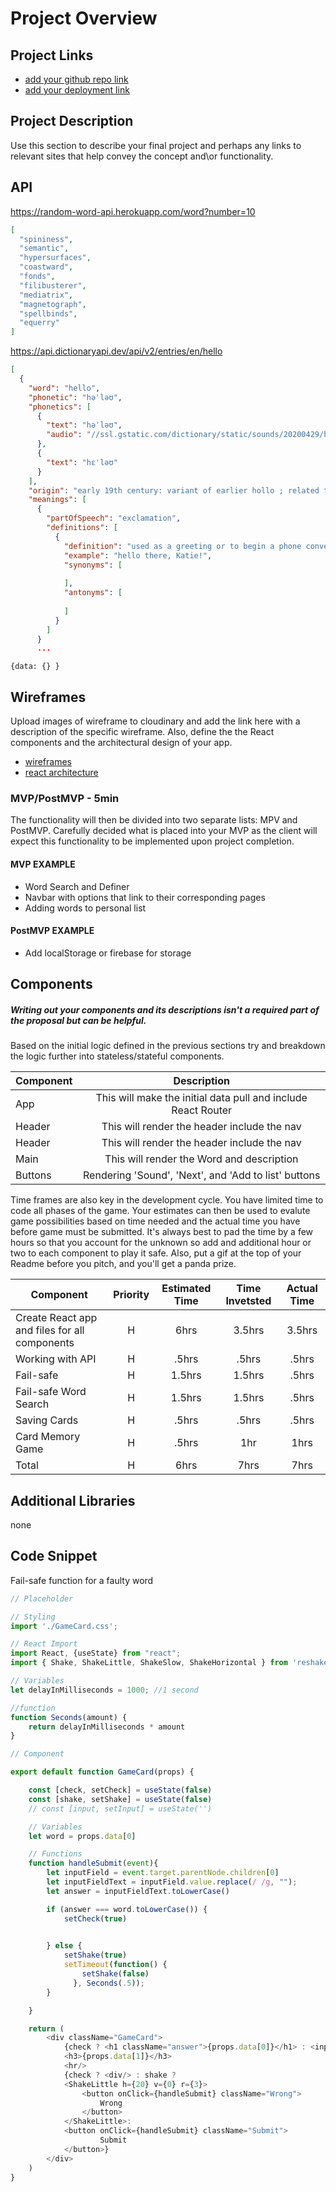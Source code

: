 # Project Overview

## Project Links

- [add your github repo link](https://github.com/TrendonRobinson/React-app)
- [add your deployment link](https://trendonrobinson.github.io/React-app)

## Project Description

Use this section to describe your final project and perhaps any links to relevant sites that help convey the concept and\or functionality.

## API

https://random-word-api.herokuapp.com/word?number=10
```json
[
  "spininess",
  "semantic",
  "hypersurfaces",
  "coastward",
  "fonds",
  "filibusterer",
  "mediatrix",
  "magnetograph",
  "spellbinds",
  "equerry"
]
```
https://api.dictionaryapi.dev/api/v2/entries/en/hello
```json
[
  {
    "word": "hello",
    "phonetic": "həˈləʊ",
    "phonetics": [
      {
        "text": "həˈləʊ",
        "audio": "//ssl.gstatic.com/dictionary/static/sounds/20200429/hello--_gb_1.mp3"
      },
      {
        "text": "hɛˈləʊ"
      }
    ],
    "origin": "early 19th century: variant of earlier hollo ; related to holla.",
    "meanings": [
      {
        "partOfSpeech": "exclamation",
        "definitions": [
          {
            "definition": "used as a greeting or to begin a phone conversation.",
            "example": "hello there, Katie!",
            "synonyms": [
              
            ],
            "antonyms": [
              
            ]
          }
        ]
      }
      ...

```
```
{data: {} }
```


## Wireframes

Upload images of wireframe to cloudinary and add the link here with a description of the specific wireframe. Also, define the the React components and the architectural design of your app.


- [wireframes](https://wireframepro.mockflow.com/view/MMEEZKitVmb)
- [react architecture](https://sitemap.mockflow.com/view/Md203945af19e0a4fa790847c0138ab901635899513191)



### MVP/PostMVP - 5min

The functionality will then be divided into two separate lists: MPV and PostMVP.  Carefully decided what is placed into your MVP as the client will expect this functionality to be implemented upon project completion.  

#### MVP EXAMPLE
- Word Search and Definer
- Navbar with options that link to their corresponding pages
- Adding words to personal list

#### PostMVP EXAMPLE
- Add localStorage or firebase for storage

## Components
##### Writing out your components and its descriptions isn't a required part of the proposal but can be helpful.

Based on the initial logic defined in the previous sections try and breakdown the logic further into stateless/stateful components. 

| Component | Description | 
| --- | :---: |  
| App | This will make the initial data pull and include React Router| 
| Header | This will render the header include the nav | 
| Header | This will render the header include the nav | 
| Main | This will render the Word and description | 
| Buttons | Rendering 'Sound', 'Next', and 'Add to list' buttons | 


Time frames are also key in the development cycle.  You have limited time to code all phases of the game.  Your estimates can then be used to evalute game possibilities based on time needed and the actual time you have before game must be submitted. It's always best to pad the time by a few hours so that you account for the unknown so add and additional hour or two to each component to play it safe. Also, put a gif at the top of your Readme before you pitch, and you'll get a panda prize.

| Component | Priority | Estimated Time | Time Invetsted | Actual Time |
| --- | :---: |  :---: | :---: | :---: |
| Create React app and files for all components | H | 6hrs| 3.5hrs | 3.5hrs |
| Working with API | H | .5hrs| .5hrs | .5hrs |
| Fail-safe | H | 1.5hrs| 1.5hrs | .5hrs |
| Fail-safe Word Search | H | 1.5hrs| 1.5hrs | .5hrs |
| Saving Cards | H | .5hrs| .5hrs | .5hrs |
| Card Memory Game | H | .5hrs| 1hr | 1hrs |
| Total | H | 6hrs| 7hrs | 7hrs |

## Additional Libraries
none

## Code Snippet

Fail-safe function for a faulty word

```js
// Placeholder

// Styling
import './GameCard.css';

// React Import
import React, {useState} from "react";
import { Shake, ShakeLittle, ShakeSlow, ShakeHorizontal } from 'reshake'

// Variables
let delayInMilliseconds = 1000; //1 second

//function 
function Seconds(amount) {
    return delayInMilliseconds * amount
}

// Component

export default function GameCard(props) {

    const [check, setCheck] = useState(false)
    const [shake, setShake] = useState(false)
    // const [input, setInput] = useState('')

    // Variables
    let word = props.data[0]

    // Functions
    function handleSubmit(event){
        let inputField = event.target.parentNode.children[0]
        let inputFieldText = inputField.value.replace(/ /g, "");
        let answer = inputFieldText.toLowerCase()

        if (answer === word.toLowerCase()) {
            setCheck(true)

            
        } else {
            setShake(true)
            setTimeout(function() {
                setShake(false)
              }, Seconds(.5));
        }

    }

    return (
        <div className="GameCard">
            {check ? <h1 className="answer">{props.data[0]}</h1> : <input className="word-box"/>}
            <h3>{props.data[1]}</h3>
            <hr/>
            {check ? <div/> : shake ? 
            <ShakeLittle h={20} v={0} r={3}>
                <button onClick={handleSubmit} className="Wrong">
                    Wrong
                </button>
            </ShakeLittle>: 
            <button onClick={handleSubmit} className="Submit">
                    Submit
            </button>}
        </div>
    )
}
```
